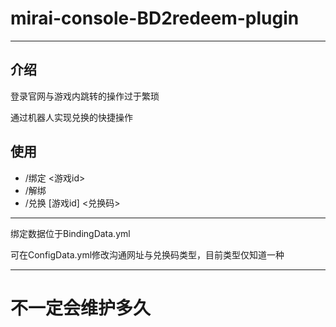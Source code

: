 # mirai-console-BD2redeem-plugin

---

## 介绍
登录官网与游戏内跳转的操作过于繁琐  

通过机器人实现兑换的快捷操作

## 使用
- /绑定 <游戏id>
- /解绑
- /兑换 [游戏id] <兑换码>

---

绑定数据位于BindingData.yml  

可在ConfigData.yml修改沟通网址与兑换码类型，目前类型仅知道一种

---

# 不一定会维护多久
